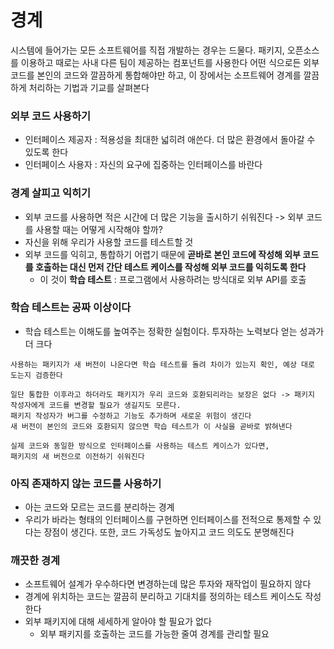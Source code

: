 # 경계

시스템에 들어가는 모든 소프트웨어를 직접 개발하는 경우는 드물다.
패키지, 오픈소스를 이용하고 때로는 사내 다른 팀이 제공하는 컴포넌트를 사용한다
어떤 식으로든 외부 코드를 본인의 코드와 깔끔하게 통합해야만 하고, 이 장에서는 소프트웨어 경계를 깔끔하게 처리하는 기법과 기교를 살펴본다

### 외부 코드 사용하기
- 인터페이스 제공자 : 적용성을 최대한 넓히려 애쓴다. 더 많은 환경에서 돌아갈 수 있도록 한다
- 인터페이스 사용자 : 자신의 요구에 집중하는 인터페이스를 바란다

### 경계 살피고 익히기
- 외부 코드를 사용하면 적은 시간에 더 많은 기능을 출시하기 쉬워진다 -> 외부 코드를 사용할 때는 어떻게 시작해야 할까?
- 자신을 위해 우리가 사용할 코드를 테스트할 것
- 외부 코드를 익히고, 통합하기 어렵기 때문에 **곧바로 본인 코드에 작성해 외부 코드를 호출하는 대신 먼저 간단 테스트 케이스를 작성해 외부 코드를 익히도록 한다**
  - 이 것이  **학습 테스트** : 프로그램에서 사용하려는 방식대로 외부 API를 호출

### 학습 테스트는 공짜 이상이다
- 학습 테스트는 이해도를 높여주는 정확한 실험이다. 투자하는 노력보다 얻는 성과가 더 크다
```
사용하는 패키지가 새 버전이 나온다면 학습 테스트를 돌려 차이가 있는지 확인, 예상 대로 도는지 검증한다 

일단 통합한 이후라고 하더라도 패키지가 우리 코드와 호환되리라는 보장은 없다 -> 패키지 작성자에게 코드를 변경할 필요가 생길지도 모른다.
패키지 작성자가 버그를 수정하고 기능도 추가하며 새로운 위험이 생긴다
새 버전이 본인의 코드와 호환되지 않으면 학습 테스트가 이 사실을 곧바로 밝혀낸다

실제 코드와 동일한 방식으로 인터페이스를 사용하는 테스트 케이스가 있다면,
패키지의 새 버전으로 이전하기 쉬워진다 
```

### 아직 존재하지 않는 코드를 사용하기
- 아는 코드와 모르는 코드를 분리하는 경계
- 우리가 바라는 형태의 인터페이스를 구현하면 인터페이스를 전적으로 통제할 수 있다는 장점이 생긴다. 또한, 코드 가독성도 높아지고 코드 의도도 분명해진다

### 깨끗한 경계
- 소프트웨어 설계가 우수하다면 변경하는데 많은 투자와 재작업이 필요하지 않다
- 경계에 위치하는 코드는 깔끔히 분리하고 기대치를 정의하는 테스트 케이스도 작성한다
- 외부 패키지에 대해 세세하게 알아야 할 필요가 없다
  - 외부 패키지를 호출하는 코드를 가능한 줄여 경계를 관리할 필요


